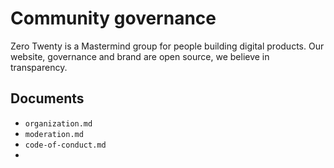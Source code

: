# Community governance

Zero Twenty is a Mastermind group for people building digital products. Our website, governance and brand are open source, we believe in transparency.

## Documents
* `organization.md`
* `moderation.md`
* `code-of-conduct.md`
* 
